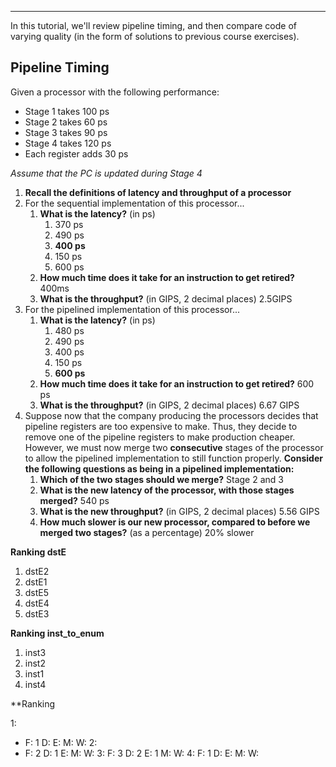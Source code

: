 ***
In this tutorial, we'll review pipeline timing, and then compare code of varying quality (in the form of solutions to previous course exercises).

## Pipeline Timing

[](https://github.students.cs.ubc.ca/cpsc313/CPSC313-2025W1/tree/main/tutorial/3#pipeline-timing)

Given a processor with the following performance:

- Stage 1 takes 100 ps
- Stage 2 takes 60 ps
- Stage 3 takes 90 ps
- Stage 4 takes 120 ps
- Each register adds 30 ps

_Assume that the PC is updated during Stage 4_

1. **Recall the definitions of latency and throughput of a processor**
2. For the sequential implementation of this processor...
    1. **What is the latency?** (in ps)
        1. 370 ps
        2. 490 ps
        3. **400 ps**
        4. 150 ps
        5. 600 ps
    2. **How much time does it take for an instruction to get retired?**
	    400ms
    3. **What is the throughput?** (in GIPS, 2 decimal places)
	    2.5GIPS
3. For the pipelined implementation of this processor...
    1. **What is the latency?** (in ps)
        1. 480 ps
        2. 490 ps
        3. 400 ps
        4. 150 ps
        5. **600 ps**
    2. **How much time does it take for an instruction to get retired?**
	    600 ps
    3. **What is the throughput?** (in GIPS, 2 decimal places)
	    6.67 GIPS
4. Suppose now that the company producing the processors decides that pipeline registers are too expensive to make. Thus, they decide to remove one of the pipeline registers to make production cheaper. However, we must now merge two **consecutive** stages of the processor to allow the pipelined implementation to still function properly. **Consider the following questions as being in a pipelined implementation:**
    1. **Which of the two stages should we merge?**
		Stage 2 and 3
    1. **What is the new latency of the processor, with those stages merged?**
	    540 ps
    2. **What is the new throughput?** (in GIPS, 2 decimal places)
	    5.56 GIPS
    3. **How much slower is our new processor, compared to before we merged two stages?** (as a percentage)
	    20% slower

**Ranking dstE**
1. dstE2
2. dstE1
3. dstE5
4. dstE4
5. dstE3

**Ranking inst_to_enum**
1. inst3
2. inst2
3. inst1
4. inst4

**Ranking


1:
* F: 1 D: E: M: W:
2:
* F: 2 D: 1 E: M: W:
3: F: 3 D: 2 E: 1 M: W:
4: F: 1 D: E: M: W: